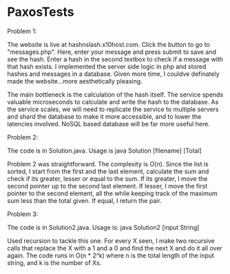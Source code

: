 # PaxosTests

Problem 1:

The website is live at hashnslash.x10host.com. Click the button to go to "messages.php". Here, enter your message and press submit to save
and see the hash. Enter a hash in the second textbox to check if a message with that hash exists. I implemented the server side logic in
php and stored hashes and messages in a database. Given more time, I couldve definately made the website...more aesthetically pleasing.

The main bottleneck is the calculation of the hash itself. The service spends valuable microseconds to calculate and write the hash to
the database. As the service scales, we will need to replicate the service to multiple servers and shard the database to make it more 
accessible, and to lower the latencies involved. NoSQL based database will be far more useful here. 

Problem 2:

The code is in Solution.java. Usage is java Solution [filename] [Total]

Problem 2 was straightforward. The complexity is O(n). Since the list is sorted, I start from the first and the last element, calculate
the sum and check if its greater, lesser or equal to the sum. If its greater, I move the second pointer up to the second last element.
If lesser, I move the first pointer to the second element, all the while keeping track of the maximum sum less than the total given. 
If equal, I return the pair.

Problem 3:

The code is in Solution2.java. Usage is: java Solution2 [input String]

Used recursion to tackle this one. For every X seen, I make two recursive calls that replace the X with a 1 and a 0 and find the next X
and do it all over again. The code runs in O(n * 2^k) where n is the total length of the input string, and k is the number of Xs. 
